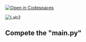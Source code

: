 [![Open in Codespaces](https://classroom.github.com/assets/launch-codespace-2972f46106e565e64193e422d61a12cf1da4916b45550586e14ef0a7c637dd04.svg)](https://classroom.github.com/open-in-codespaces?assignment_repo_id=15362877)
<!-- [Link to Chap 5 Lab13](https://docs.google.com/presentation/d/1r3h2R9JwK9HK_U2Ia-zncL0BSjHV6Giu6ugNJ6yZpgc/edit#slide=id.g1204f84631c_0_55) -->

![Lab2](https://nimbus-screenshots.s3.amazonaws.com/s/35a91e624c6ecefcffd7afb5d96465df.png)

## Compete the "main.py"
